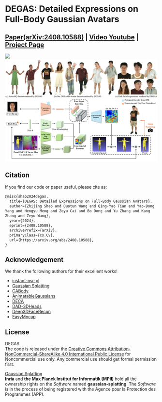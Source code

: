 # DEGAS: Detailed Expressions on Full-Body Gaussian Avatars
## [Paper(arXiv:2408.10588)](https://arxiv.org/abs/2408.10588) | [Video Youtube]() | [Project Page](https://initialneil.github.io/DEGAS)

<!-- Official Repository for CVPR 2024 paper [*SplattingAvatar: Realistic Real-Time Human Avatars with Mesh-Embedded Gaussian Splatting*](https://cvpr.thecvf.com/Conferences/2024/AcceptedPapers).  -->

<img src="assets/Thumbnail/Thumbnail_640p.gif" width="800"/> 


<!-- - Overview -->
<img src="assets/Teaser.png" width="800"/> 
<!-- - Framework -->
<img src="assets/Framework.PNG" width="800"/> 


## Citation
If you find our code or paper useful, please cite as:
```
@misc{shao2024degas,
  title={DEGAS: Detailed Expressions on Full-Body Gaussian Avatars}, 
  author={Zhijing Shao and Duotun Wang and Qing-Yao Tian and Yao-Dong Yang and Hengyu Meng and Zeyu Cai and Bo Dong and Yu Zhang and Kang Zhang and Zeyu Wang},
  year={2024},
  eprint={2408.10588},
  archivePrefix={arXiv},
  primaryClass={cs.CV},
  url={https://arxiv.org/abs/2408.10588}, 
}
```

## Acknowledgement
We thank the following authors for their excellent works!
- [instant-nsr-pl](https://github.com/bennyguo/instant-nsr-pl)
- [Gaussian Splatting](https://github.com/graphdeco-inria/gaussian-splatting)
- [CABody](https://github.com/facebookresearch/ca_body)
- [AnimatableGaussians](https://github.com/lizhe00/AnimatableGaussians)
- [DECA](https://github.com/yfeng95/DECA)
- [DAD-3DHeads](https://github.com/PinataFarms/DAD-3DHeads)
- [Deep3DFaceRecon](https://github.com/sicxu/Deep3DFaceRecon_pytorch)
- [EasyMocap](https://github.com/zju3dv/EasyMocap)

## License
DEGAS
<br>
The code is released under the [Creative Commons Attribution-NonCommercial-ShareAlike 4.0 International Public License](https://creativecommons.org/licenses/by-nc-sa/4.0/legalcode) for Noncommercial use only. Any commercial use should get formal permission first.

[Gaussian Splatting](https://github.com/graphdeco-inria/gaussian-splatting/blob/main/LICENSE.md)
<br>
**Inria** and **the Max Planck Institut for Informatik (MPII)** hold all the ownership rights on the *Software* named **gaussian-splatting**. The *Software* is in the process of being registered with the Agence pour la Protection des Programmes (APP).  
